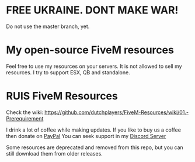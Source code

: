# FREE UKRAINE. DONT MAKE WAR!


Do not use the master branch, yet.

# My open-source FiveM resources
Feel free to use my resources on your servers. It is not allowed to sell my resources. I try to support ESX, QB and standalone.

# RUIS FiveM Resources
Check the wiki: https://github.com/dutchplayers/FiveM-Resources/wiki/01.-Prerequirement

I drink a lot of coffee while making updates. If you like to buy us a coffee then donate on [PayPal](https://www.paypal.com/paypalme/dutchplayers)
You can seek support in my [Discord Server](https://discord.gg/T7VptEaN64)

Some resources are deprecated and removed from this repo, but you can still download them from older releases.
